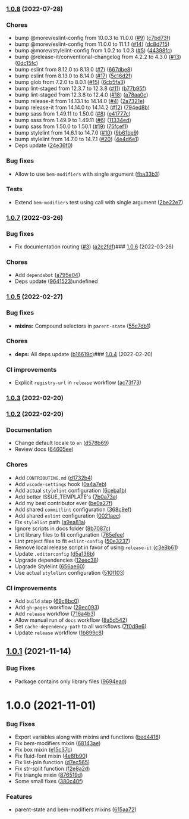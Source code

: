 

### [1.0.8](https://github.com/MorevM/more-sass/compare/v1.0.7...v1.0.8) (2022-07-28)


### Chores

* bump @morev/eslint-config from 10.0.3 to 11.0.0 ([#9](https://github.com/MorevM/more-sass/issues/9)) ([c7bd73f](https://github.com/MorevM/more-sass/commit/c7bd73f34d06b1fceab4211134551d1f8dcfedc2))
* bump @morev/eslint-config from 11.0.0 to 11.1.1 ([#14](https://github.com/MorevM/more-sass/issues/14)) ([dc8d715](https://github.com/MorevM/more-sass/commit/dc8d7159ed6cb5f8910768a058273db4216d4a0c))
* bump @morev/stylelint-config from 1.0.2 to 1.0.3 ([#5](https://github.com/MorevM/more-sass/issues/5)) ([44398fc](https://github.com/MorevM/more-sass/commit/44398fc5c602630a0f24d0b137d7eb37234f7477))
* bump @release-it/conventional-changelog from 4.2.2 to 4.3.0 ([#13](https://github.com/MorevM/more-sass/issues/13)) ([0dc15fc](https://github.com/MorevM/more-sass/commit/0dc15fcaf827f4a9518779cfd59776b7a67e86d0))
* bump eslint from 8.12.0 to 8.13.0 ([#7](https://github.com/MorevM/more-sass/issues/7)) ([667dbe8](https://github.com/MorevM/more-sass/commit/667dbe85b816f7a470ba7856cf2ac9d439c9bdc8))
* bump eslint from 8.13.0 to 8.14.0 ([#17](https://github.com/MorevM/more-sass/issues/17)) ([5c16d2f](https://github.com/MorevM/more-sass/commit/5c16d2fa523b96a963f54db90fc2a1f37703807b))
* bump glob from 7.2.0 to 8.0.1 ([#15](https://github.com/MorevM/more-sass/issues/15)) ([6cb5fa3](https://github.com/MorevM/more-sass/commit/6cb5fa348a046395b1a63ca0f2d2789c99ab3f69))
* bump lint-staged from 12.3.7 to 12.3.8 ([#11](https://github.com/MorevM/more-sass/issues/11)) ([b77b95f](https://github.com/MorevM/more-sass/commit/b77b95f9001025916bb7d8ebd1fee6cfef4a6196))
* bump lint-staged from 12.3.8 to 12.4.0 ([#18](https://github.com/MorevM/more-sass/issues/18)) ([a78aa0c](https://github.com/MorevM/more-sass/commit/a78aa0cefcb6fca6670e103059b310cbf4819b2a))
* bump release-it from 14.13.1 to 14.14.0 ([#4](https://github.com/MorevM/more-sass/issues/4)) ([2a7321e](https://github.com/MorevM/more-sass/commit/2a7321e17a31dba70f34d5e579ed98f2668a8075))
* bump release-it from 14.14.0 to 14.14.2 ([#12](https://github.com/MorevM/more-sass/issues/12)) ([794ed8b](https://github.com/MorevM/more-sass/commit/794ed8bcc46946e03be92941ec33602ecee45f92))
* bump sass from 1.49.11 to 1.50.0 ([#8](https://github.com/MorevM/more-sass/issues/8)) ([e41777c](https://github.com/MorevM/more-sass/commit/e41777cfe101c9df54aa5212ba32d17babeefe86))
* bump sass from 1.49.9 to 1.49.11 ([#6](https://github.com/MorevM/more-sass/issues/6)) ([11334ed](https://github.com/MorevM/more-sass/commit/11334edb1ef635c013438089aeb2b3bd839a7450))
* bump sass from 1.50.0 to 1.50.1 ([#19](https://github.com/MorevM/more-sass/issues/19)) ([75fcef1](https://github.com/MorevM/more-sass/commit/75fcef1f7325a5ce0ef870b042dff88722547514))
* bump stylelint from 14.6.1 to 14.7.0 ([#10](https://github.com/MorevM/more-sass/issues/10)) ([9b61be9](https://github.com/MorevM/more-sass/commit/9b61be9136ae3e84d7c2a336d33190c04bfe84ec))
* bump stylelint from 14.7.0 to 14.7.1 ([#20](https://github.com/MorevM/more-sass/issues/20)) ([4e4d6e1](https://github.com/MorevM/more-sass/commit/4e4d6e1d15e23686346432729c214740c829fe35))
* Deps update ([24e36f0](https://github.com/MorevM/more-sass/commit/24e36f06968dfa4658cdc413c0fcb1da154e0660))


### Bug fixes

* Allow to use `bem-modifiers` with single argument ([fba33b3](https://github.com/MorevM/more-sass/commit/fba33b39806b7b9aca303bb084d92e1315b3f5f5))


### Tests

* Extend `bem-modifiers` test using call with single argument ([2be22e7](https://github.com/MorevM/more-sass/commit/2be22e7056c221eae0fcb713f2bdca50aa13f6fb))

### [1.0.7](https://github.com/MorevM/more-sass/compare/v1.0.6...v1.0.7) (2022-03-26)


### Bug fixes

* Fix documentation routing ([#3](https://github.com/MorevM/more-sass/issues/3)) ([a2c2fdf](https://github.com/MorevM/more-sass/commit/a2c2fdf982e3bbb1e3ef5d11b36f649b036d49ce))### [1.0.6](https://github.com/MorevM/more-sass/compare/v1.0.5...v1.0.6) (2022-03-26)


### Chores

* Add `dependabot` ([a795e04](https://github.com/MorevM/more-sass/commit/a795e0412813b5ec50257b4d1ea731db1d2fb8b2))
* Deps update ([9641523](https://github.com/MorevM/more-sass/commit/96415238a616398e944b227c37d50e4fa9e4aa1a))undefined

### [1.0.5](https://github.com/MorevM/more-sass/compare/v1.0.4...v1.0.5) (2022-02-27)


### Bug fixes

* **mixins:** Compound selectors in `parent-state` ([55c7db1](https://github.com/MorevM/more-sass/commit/55c7db10a3c2830ab6d9213dc51a04234deb9d55))


### Chores

* **deps:** All deps update ([b16619c](https://github.com/MorevM/more-sass/commit/b16619c8616e3ca717d9b2bdde4cdeb67c147b7c))### [1.0.4](https://github.com/MorevM/more-sass/compare/v1.0.3...v1.0.4) (2022-02-20)


### CI improvements

* Explicit `registry-url` in `release` workflow ([ac73f73](https://github.com/MorevM/more-sass/commit/ac73f733cae75e9ea3d9358aaebbee94a499a3ec))

### [1.0.3](https://github.com/MorevM/more-sass/compare/v1.0.2...v1.0.3) (2022-02-20)

### [1.0.2](https://github.com/MorevM/more-sass/compare/v1.0.1...v1.0.2) (2022-02-20)

### Documentation

* Change default locale to `en` ([d578b69](https://github.com/MorevM/more-sass/commit/d578b69d106af419ffaa1b96b687485d5b74de76))
* Review docs ([64605ee](https://github.com/MorevM/more-sass/commit/64605eebfde98e72fbba9e935275483d4d311822))


### Chores

* Add `CONTRIBUTING.md` ([d1732b4](https://github.com/MorevM/more-sass/commit/d1732b489cd442aecb76c5326cbc5f67c5c84631))
* Add `vscode-settings` hook ([0a4a7eb](https://github.com/MorevM/more-sass/commit/0a4a7ebce5d889b73b7f1b64b75a7d8404c01a48))
* Add actual `stylelint` configuration ([6ceba1b](https://github.com/MorevM/more-sass/commit/6ceba1b634652090a6e2852671b90337560f94de))
* Add better ISSUE_TEMPLATE's ([7b0a73a](https://github.com/MorevM/more-sass/commit/7b0a73a556928925c9505cb5e9c5aeaf773e8dd4))
* Add my best contributor ever ([be0a27f](https://github.com/MorevM/more-sass/commit/be0a27fef91ff58f95e7bcb8dcb546e28533d91c))
* Add shared `commitlint` configuration ([368c9ef](https://github.com/MorevM/more-sass/commit/368c9efd563de55a9b969e7ddc90999940219276))
* Add shared `eslint` configuration ([0021aec](https://github.com/MorevM/more-sass/commit/0021aecb1fbf5afbd1d0bec00b31cb25e0780cb4))
* Fix `stylelint` path ([a9ea81a](https://github.com/MorevM/more-sass/commit/a9ea81af3114badd4ed75dc9b6bf03899798daf0))
* Ignore scripts in docs folder ([8b7087c](https://github.com/MorevM/more-sass/commit/8b7087ceea0e186bc0cff1ec1d86fcd4e90938a0))
* Lint library files to fit configuration ([765efee](https://github.com/MorevM/more-sass/commit/765efeeba7d70eab01809a7418b2ef1aaf248f9f))
* Lint project files to fit `eslint-config` ([50e3237](https://github.com/MorevM/more-sass/commit/50e323726ba8f4fa5bbc0e62c7a37e6766172b64))
* Remove local release script in favor of using `release-it` ([c3e8b61](https://github.com/MorevM/more-sass/commit/c3e8b61c15b0d43bf8b88e96e96f33f4c91992ce))
* Update `.editorconfig` ([d5a136b](https://github.com/MorevM/more-sass/commit/d5a136b304f579497aee3bc0dbc1f7c8acb77337))
* Upgrade dependencies ([12eec38](https://github.com/MorevM/more-sass/commit/12eec38d35ce70b36f51464cdda4a9c878364ce1))
* Upgrade Stylelint ([656ae60](https://github.com/MorevM/more-sass/commit/656ae60b5008fd939a9af12a4e1358d02f60a78f))
* Use actual `stylelint` configuration ([510f103](https://github.com/MorevM/more-sass/commit/510f1030781769d620e45af3835e80944b305b00))


### CI improvements

* Add `build` step ([69c8bc0](https://github.com/MorevM/more-sass/commit/69c8bc021af3e5346118c31cadb07ee2bd89251f))
* Add `gh-pages` workflow ([29ec093](https://github.com/MorevM/more-sass/commit/29ec093432a08d8a957bd7f143af30808f53840e))
* Add `release` workflow ([716a4b3](https://github.com/MorevM/more-sass/commit/716a4b343da6be9acf3250212141be509a565347))
* Allow manual run of `docs` workflow ([8a5d542](https://github.com/MorevM/more-sass/commit/8a5d542109efc2097f90a6c26d4ede5aa847a5b8))
* Set `cache-dependency-path` to all workflows ([7f0d9e6](https://github.com/MorevM/more-sass/commit/7f0d9e6ea492c2176699a1fdffcb49ac221e87ee))
* Update `release` workflow ([1b899c8](https://github.com/MorevM/more-sass/commit/1b899c8160c9cf25ab959803d19e090f74e659bb))

## [1.0.1](https://github.com/MorevM/more-sass/compare/v1.0.0...v1.0.1) (2021-11-14)


### Bug Fixes

* Package contains only library files ([9694ead](https://github.com/MorevM/more-sass/commit/9694eade82e97b387aca5eed10fd30973e54d3bb))



# 1.0.0 (2021-11-01)


### Bug Fixes

* Export variables along with mixins and functions ([bed4416](https://github.com/MorevM/more-sass/commit/bed44163bda34e14f353f0d3451ef777ef15bf4d))
* Fix bem-modifiers mixin ([68143ae](https://github.com/MorevM/more-sass/commit/68143aea9ec2ed3226f99b6e3e241291c2b23d70))
* Fix box mixin ([e15c37c](https://github.com/MorevM/more-sass/commit/e15c37cb544b5f12db7d8eea6e3ccfc0fb5fde06))
* Fix fluid-font mixin ([4e8fb90](https://github.com/MorevM/more-sass/commit/4e8fb9069cdfe35460b1e176284229cca1a58e5b))
* Fix list-join function ([d7ec565](https://github.com/MorevM/more-sass/commit/d7ec5659abd7ac0c7f7881e9b8482c87671e61fe))
* Fix str-split function ([f2e8a2d](https://github.com/MorevM/more-sass/commit/f2e8a2d2975a4b4a15d6f796946a5a5eeee99cf4))
* Fix triangle mixin ([876519d](https://github.com/MorevM/more-sass/commit/876519d2019020200b52ed1a9d505e59766cd2a9))
* Some small fixes ([380c40f](https://github.com/MorevM/more-sass/commit/380c40fe0deee1ba8186f1377d04b97075400fbc))


### Features

* parent-state and bem-modifiers mixins ([615aa72](https://github.com/MorevM/more-sass/commit/615aa7286e41e4163d52e2a5b075002185ac68b6))